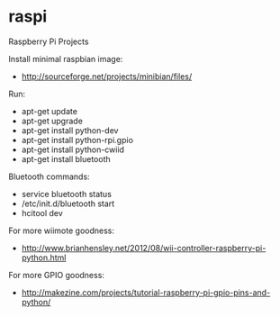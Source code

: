 raspi
=====

Raspberry Pi Projects

Install minimal raspbian image:
- http://sourceforge.net/projects/minibian/files/

Run:
- apt-get update
- apt-get upgrade
- apt-get install python-dev
- apt-get install python-rpi.gpio
- apt-get install python-cwiid
- apt-get install bluetooth

Bluetooth commands:
- service bluetooth status
- /etc/init.d/bluetooth start
- hcitool dev

For more wiimote goodness:
- http://www.brianhensley.net/2012/08/wii-controller-raspberry-pi-python.html

For more GPIO goodness:
- http://makezine.com/projects/tutorial-raspberry-pi-gpio-pins-and-python/
